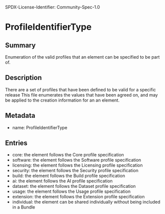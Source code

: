 SPDX-License-Identifier: Community-Spec-1.0

# ProfileIdentifierType

## Summary

Enumeration of the valid profiles that an element can be specified to be part of. 

## Description

There are a set of profiles that have been defined to be valid for a specific release   This file enumerates the values that have been agreed on, and may be applied to the creation information for an an element.

## Metadata

- name: ProfileIdentifierType

## Entries

- core: the element follows the Core profile specification
- software: the element follows the Software profile specification
- licensing: the element follows the Licensing profile specification
- security: the element follows the Security profile specification
- build: the element follows the Build profile specification
- ai: the element follows the AI profile specification
- dataset: the element follows the Dataset profile specification
- usage: the element follows the Usage profile specification
- extension: the element follows the Extension profile specification
- individual: the element can be shared individually without being included in a Bundle

